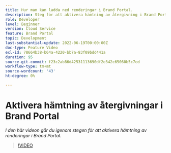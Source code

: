 ```yaml
---
title: Hur man kan ladda ned renderingar i Brand Portal.
description: Steg för att aktivera hämtning av återgivning i Brand Portal
role: Developer
level: Beginner
version: Cloud Service
feature: Brand Portal
topic: Development
last-substantial-update: 2022-06-19T00:00:00Z
doc-type: Feature Video
exl-id: 78664b38-b64a-4220-bb7a-83f09bdd441a
duration: 95
source-git-commit: f23c2ab86d42531113690df2e342c65060b5c7cd
workflow-type: tm+mt
source-wordcount: '43'
ht-degree: 0%

---
```


# Aktivera hämtning av återgivningar i Brand Portal

*I den här videon går du igenom stegen för att aktivera hämtning av renderingar i Brand Portal.*

>[!VIDEO](https://video.tv.adobe.com/v/335449?quality=12&learn=on)
